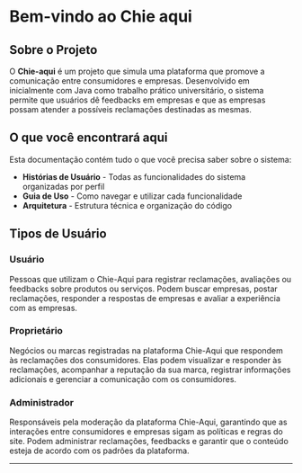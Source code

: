 # Bem-vindo ao Chie aqui

## Sobre o Projeto

O **Chie-aqui** é um projeto que simula uma plataforma que promove a comunicação entre consumidores e empresas. Desenvolvido em inicialmente com Java como trabalho prático universitário, o sistema permite que usuários dê feedbacks em empresas e que as empresas possam atender a possíveis reclamações destinadas as mesmas.

## O que você encontrará aqui

Esta documentação contém tudo o que você precisa saber sobre o sistema:

- **Histórias de Usuário** - Todas as funcionalidades do sistema organizadas por perfil
- **Guia de Uso** - Como navegar e utilizar cada funcionalidade  
- **Arquitetura** - Estrutura técnica e organização do código

<!-- ## Começando

O sistema é uma aplicação console simples e intuitiva. Para começar a explorar:

1. Navegue pelas seções da documentação no menu
2. Veja as histórias de usuário para entender todas as funcionalidades
3. Consulte o guia de uso para aprender a navegar no sistema -->

## Tipos de Usuário

### Usuário
Pessoas que utilizam o Chie-Aqui para registrar reclamações, avaliações ou feedbacks sobre produtos ou serviços. Podem buscar empresas, postar reclamações, responder a respostas de empresas e avaliar a experiência com as empresas.

### Proprietário  
Negócios ou marcas registradas na plataforma Chie-Aqui que respondem às reclamações dos consumidores. Elas podem visualizar e responder às reclamações, acompanhar a reputação da sua marca, registrar informações adicionais e gerenciar a comunicação com os consumidores.

### Administrador
Responsáveis pela moderação da plataforma Chie-Aqui, garantindo que as interações entre consumidores e empresas sigam as políticas e regras do site. Podem administrar reclamações, feedbacks e garantir que o conteúdo esteja de acordo com os padrões da plataforma.


---